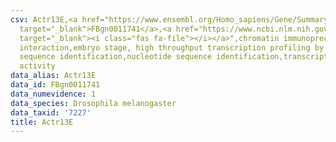 ```yaml
---
csv: Actr13E,<a href="https://www.ensembl.org/Homo_sapiens/Gene/Summary?db=core;g=FBgn0011741"
  target="_blank">FBgn0011741</a>,<a href="https://www.ncbi.nlm.nih.gov/pubmed/15998452"
  target="_blank"><i class="fas fa-file"></i></a>",chromatin immunoprecipitation assay,direct
  interaction,embryo stage, high throughput transcription profiling by microarray,nucleotide
  sequence identification,nucleotide sequence identification,transcriptional regulation,down-regulates
  activity
data_alias: Actr13E
data_id: FBgn0011741
data_numevidence: 1
data_species: Drosophila melanogaster
data_taxid: '7227'
title: Actr13E
---
```

